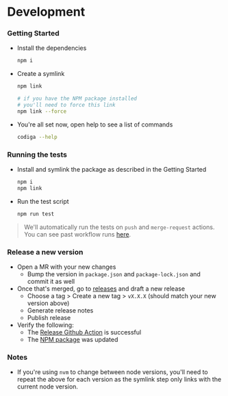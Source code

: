 # Development

### Getting Started

- Install the dependencies

  ```bash
  npm i
  ```

- Create a symlink

  ```bash
  npm link

  # if you have the NPM package installed
  # you'll need to force this link
  npm link --force
  ```

- You're all set now, open help to see a list of commands

  ```bash
  codiga --help
  ```

### Running the tests

- Install and symlink the package as described in the Getting Started

  ```bash
  npm i
  npm link
  ```

- Run the test script

  ```bash
  npm run test
  ```

> We'll automatically run the tests on `push` and `merge-request` actions. You can see past workflow runs [here](https://github.com/codiga/codiga-cli/actions/workflows/main.yml).

### Release a new version

- Open a MR with your new changes
  - Bump the version in `package.json` and `package-lock.json` and commit it as well
- Once that's merged, go to [releases](https://github.com/codiga/codiga-cli/releases) and draft a new release
  - Choose a tag > Create a new tag > `vX.X.X` (should match your new version above)
  - Generate release notes
  - Publish release
- Verify the following:
  - The [Release Github Action](https://github.com/codiga/codiga-cli/actions/workflows/release.yml) is successful
  - The [NPM package](https://www.npmjs.com/package/@codiga/cli) was updated

### Notes

- If you're using `nvm` to change between node versions, you'll need to repeat the above for each version as the symlink step only links with the current node version.
